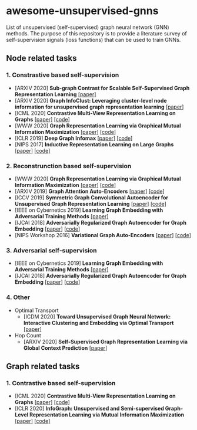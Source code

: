 # awesome-unsupervised-gnns
List of unsupervised (self-supervised) graph neural network (GNN) methods. 
The purpose of this repository is to provide a literature survey of self-supervision signals (loss functions) that can be used to train GNNs.

## Node related tasks

### 1. Constrastive based self-supervision

* [ARXIV 2020] **Sub-graph Contrast for Scalable Self-Supervised Graph Representation Learning** [[paper]](https://arxiv.org/abs/2009.10273)
* [ARXIV 2020] **Graph InfoClust: Leveraging cluster-level node information for unsupervised graph representation learning** [[paper]](https://arxiv.org/abs/2009.06946) 
* [ICML 2020] **Contrastive Multi-View Representation Learning on Graphs** [[paper]](https://arxiv.org/pdf/2006.05582.pdf) [[code]](https://github.com/kavehhassani/mvgrl)
* [WWW 2020] **Graph Representation Learning via Graphical Mutual Information Maximization** [[paper]](https://arxiv.org/pdf/2002.01169.pdf) [[code]](https://github.com/zpeng27/GMI)
* [ICLR 2019] **Deep Graph Infomax** [[paper]](https://arxiv.org/abs/1809.10341) [[code]](https://github.com/PetarV-/DGI)
* [NIPS 2017] **Inductive Representation Learning on Large Graphs** [[paper]](https://cs.stanford.edu/people/jure/pubs/graphsage-nips17.pdf) [[code]](https://github.com/williamleif/GraphSAGE)

### 2. Reconstrunction based self-supervision

* [WWW 2020] **Graph Representation Learning via Graphical Mutual Information Maximization** [[paper]](https://arxiv.org/pdf/2002.01169.pdf) [[code]](https://github.com/zpeng27/GMI)
* [ARXIV 2019] **Graph Attention Auto-Encoders** [[paper]](https://arxiv.org/abs/1905.10715) [[code]](https://github.com/amin-salehi/GATE)
* [ICCV 2019] **Symmetric Graph Convolutional Autoencoder for Unsupervised Graph Representation Learning** [[paper]](https://arxiv.org/abs/1908.02441) [[code]](https://github.com/sseung0703/GALA_TF2.0)
* [IEEE on Cybernetics 2019] **Learning Graph Embedding with Adversarial Training Methods** [[paper]](https://arxiv.org/abs/1901.01250) 
* [IJCAI 2018] **Adversarially Regularized Graph Autoencoder for Graph Embedding** [[paper]](https://www.ijcai.org/Proceedings/2018/0362.pdf) [[code]](https://github.com/Ruiqi-Hu/ARGA)
* [NIPS Workshop 2016] **Variational Graph Auto-Encoders** [[paper]](https://arxiv.org/abs/1611.07308) [[code]](https://github.com/tkipf/gae)

### 3. Adversarial self-supervision
* [IEEE on Cybernetics 2019] **Learning Graph Embedding with Adversarial Training Methods** [[paper]](https://arxiv.org/abs/1901.01250) 
* [IJCAI 2018] **Adversarially Regularized Graph Autoencoder for Graph Embedding** [[paper]](https://www.ijcai.org/Proceedings/2018/0362.pdf) [[code]](https://github.com/Ruiqi-Hu/ARGA)

### 4. Other

* Optimal Transport
  * [ICDM 2020] **Toward Unsupervised Graph Neural Network: Interactive Clustering and Embedding via Optimal Transport** [[paper]](https://yangliang.github.io/pdf/icdm20.pdf)
* Hop Count
  * [ARXIV 2020] **Self-Supervised Graph Representation Learning via Global Context Prediction** [[paper]](https://arxiv.org/pdf/2003.01604.pdf)




## Graph related tasks

### 1. Contrastive based self-supervision
* [ICML 2020] **Contrastive Multi-View Representation Learning on Graphs** [[paper]](https://arxiv.org/pdf/2006.05582.pdf) [[code]](https://github.com/kavehhassani/mvgrl)
* [ICLR 2020] **InfoGraph: Unsupervised and Semi-supervised Graph-Level Representation Learning via Mutual Information Maximization** [[paper]](https://arxiv.org/abs/1908.01000) [[code]](https://github.com/fanyun-sun/InfoGraph)
